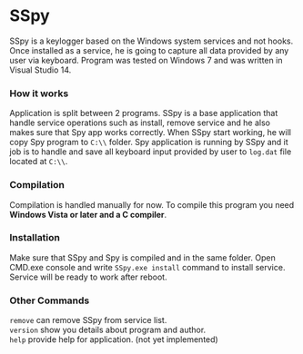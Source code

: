 # SSpy
SSpy is a keylogger based on the Windows system services and not hooks. Once installed as a service, he is going to capture all data provided by any user via keyboard.
Program was tested on Windows 7 and was written in Visual Studio 14.

### How it works
Application is split between 2 programs. SSpy is a base application that handle service operations such as install, remove service and he also makes sure that Spy app works correctly. When SSpy start working, he will copy Spy program to ```C:\\``` folder. Spy application is running by SSpy and it job is to handle and save all keyboard input provided by user to ```log.dat``` file located at ```C:\\```. 

### Compilation
Compilation is handled manually for now. To compile this program you need **Windows Vista or later and a C compiler**.

### Installation
Make sure that SSpy and Spy is compiled and in the same folder. Open CMD.exe console and write ```SSpy.exe install``` command to install service. Service will be ready to work after reboot.

### Other Commands
```remove``` can remove SSpy from service list.<br>
```version``` show you details about program and author.<br>
```help``` provide help for application. (not yet implemented)<br>
